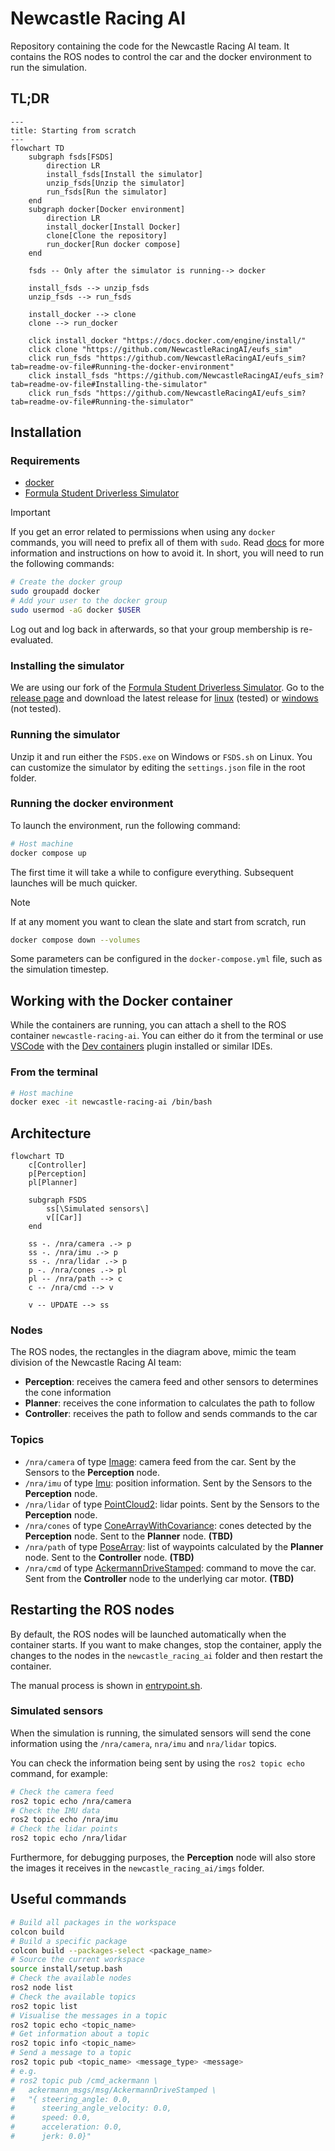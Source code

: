 # Newcastle Racing AI

Repository containing the code for the Newcastle Racing AI team.
It contains the ROS nodes to control the car and the docker environment to run
the simulation.

## TL;DR

```mermaid
---
title: Starting from scratch
---
flowchart TD
    subgraph fsds[FSDS]
        direction LR
        install_fsds[Install the simulator]
        unzip_fsds[Unzip the simulator]
        run_fsds[Run the simulator]
    end
    subgraph docker[Docker environment]
        direction LR
        install_docker[Install Docker]
        clone[Clone the repository]
        run_docker[Run docker compose]
    end

    fsds -- Only after the simulator is running--> docker

    install_fsds --> unzip_fsds
    unzip_fsds --> run_fsds

    install_docker --> clone
    clone --> run_docker

    click install_docker "https://docs.docker.com/engine/install/"
    click clone "https://github.com/NewcastleRacingAI/eufs_sim"
    click run_fsds "https://github.com/NewcastleRacingAI/eufs_sim?tab=readme-ov-file#Running-the-docker-environment"
    click install_fsds "https://github.com/NewcastleRacingAI/eufs_sim?tab=readme-ov-file#Installing-the-simulator"
    click run_fsds "https://github.com/NewcastleRacingAI/eufs_sim?tab=readme-ov-file#Running-the-simulator"
```

## Installation

### Requirements

- [docker](https://www.docker.com/)
- [Formula Student Driverless Simulator](https://fs-driverless.github.io/Formula-Student-Driverless-Simulator/v2.2.0/)

> [!IMPORTANT]  
> If you get an error related to permissions when using any `docker` commands,
> you will need to prefix all of them with `sudo`.
> Read
> [docs](https://docs.docker.com/engine/install/linux-postinstall/#manage-docker-as-a-non-root-user)
> for more information and instructions on how to avoid it.
> In short, you will need to run the following commands:
>
> ```bash
> # Create the docker group
> sudo groupadd docker
> # Add your user to the docker group
> sudo usermod -aG docker $USER
> ```
>
> Log out and log back in afterwards, so that your group membership is re-evaluated.

### Installing the simulator

We are using our fork of the [Formula Student Driverless Simulator](https://fs-driverless.github.io/Formula-Student-Driverless-Simulator/v2.2.0/).
Go to the [release page](https://github.com/FS-Driverless/Formula-Student-Driverless-Simulator/releases) and download the latest release for [linux](https://github.com/FS-Driverless/Formula-Student-Driverless-Simulator/releases/download/v2.2.0/fsds-v2.2.0-linux.zip) (tested) or [windows](https://github.com/FS-Driverless/Formula-Student-Driverless-Simulator/releases/download/v2.2.0/fsds-v2.2.0-windows.zip) (not tested).

### Running the simulator

Unzip it and run either the `FSDS.exe` on Windows or `FSDS.sh` on Linux.
You can customize the simulator by editing the `settings.json` file in the root folder.

### Running the docker environment

To launch the environment, run the following command:

```bash
# Host machine
docker compose up
```

The first time it will take a while to configure everything.
Subsequent launches will be much quicker.

> [!NOTE]  
> If at any moment you want to clean the slate and start from scratch, run
>
> ```bash
> docker compose down --volumes
> ```

Some parameters can be configured in the `docker-compose.yml` file, such as the
simulation timestep.

## Working with the Docker container

While the containers are running, you can attach a shell to the ROS container
`newcastle-racing-ai`. You can either do it from the terminal or use
[VSCode](https://code.visualstudio.com/) with the [Dev
containers](https://marketplace.visualstudio.com/items?itemName=ms-vscode-remote.remote-containers)
plugin installed or similar IDEs.

### From the terminal

```bash
# Host machine
docker exec -it newcastle-racing-ai /bin/bash
```

## Architecture

```mermaid
flowchart TD
    c[Controller]
    p[Perception]
    pl[Planner]

    subgraph FSDS
        ss[\Simulated sensors\]
        v[[Car]]
    end

    ss -. /nra/camera .-> p
    ss -. /nra/imu .-> p
    ss -. /nra/lidar .-> p
    p -. /nra/cones .-> pl
    pl -- /nra/path --> c
    c -- /nra/cmd --> v

    v -- UPDATE --> ss
```

### Nodes

The ROS nodes, the rectangles in the diagram above, mimic the team division of
the Newcastle Racing AI team:

- **Perception**: receives the camera feed and other sensors to determines the
  cone information
- **Planner**: receives the cone information to calculates the path to follow
- **Controller**: receives the path to follow and sends commands to the car

### Topics

- `/nra/camera` of type
  [Image](https://docs.ros.org/en/noetic/api/sensor_msgs/html/msg/Image.html):
  camera feed from the car. Sent by the Sensors to the **Perception** node.
- `/nra/imu` of type
  [Imu](https://docs.ros.org/en/noetic/api/sensor_msgs/html/msg/Imu.html):
  position information. Sent by the Sensors to the **Perception** node.
- `/nra/lidar` of type
  [PointCloud2](https://docs.ros.org/en/noetic/api/sensor_msgs/html/msg/PointCloud2.html):
  lidar points. Sent by the Sensors to the **Perception** node.
- `/nra/cones` of type
  [ConeArrayWithCovariance](https://gitlab.com/eufs/eufs_msgs/-/blob/master/msg/ConeArrayWithCovariance.msg):
  cones detected by the **Perception** node. Sent to the **Planner** node. **(TBD)**
- `/nra/path` of type
  [PoseArray](https://docs.ros.org/en/noetic/api/geometry_msgs/html/msg/PoseArray.html):
  list of waypoints calculated by the **Planner** node. Sent to the
  **Controller** node. **(TBD)**
- `/nra/cmd` of type
  [AckermannDriveStamped](https://docs.ros.org/en/noetic/api/ackermann_msgs/html/msg/AckermannDriveStamped.html):
  command to move the car. Sent from the **Controller** node to the underlying
  car motor. **(TBD)**

## Restarting the ROS nodes

By default, the ROS nodes will be launched automatically when the container
starts. If you want to make changes, stop the container, apply the changes to the nodes in the `newcastle_racing_ai` folder and then restart the container.

The manual process is shown in [entrypoint.sh](./newcastle_racing_ai/entrypoint.sh).

### Simulated sensors

When the simulation is running, the simulated sensors will send the cone
information using the `/nra/camera`, `nra/imu` and `nra/lidar` topics.

You can check the information being sent by using the `ros2 topic echo`
command, for example:

```bash
# Check the camera feed
ros2 topic echo /nra/camera
# Check the IMU data
ros2 topic echo /nra/imu
# Check the lidar points
ros2 topic echo /nra/lidar
```

Furthermore, for debugging purposes, the **Perception** node will also store the images it receives in the `newcastle_racing_ai/imgs` folder.

## Useful commands

```bash
# Build all packages in the workspace
colcon build
# Build a specific package
colcon build --packages-select <package_name>
# Source the current workspace
source install/setup.bash
# Check the available nodes
ros2 node list
# Check the available topics
ros2 topic list
# Visualise the messages in a topic
ros2 topic echo <topic_name>
# Get information about a topic
ros2 topic info <topic_name>
# Send a message to a topic
ros2 topic pub <topic_name> <message_type> <message>
# e.g.
# ros2 topic pub /cmd_ackermann \
#   ackermann_msgs/msg/AckermannDriveStamped \
#   "{ steering_angle: 0.0,
#      steering_angle_velocity: 0.0,
#      speed: 0.0,
#      acceleration: 0.0,
#      jerk: 0.0}"
```
